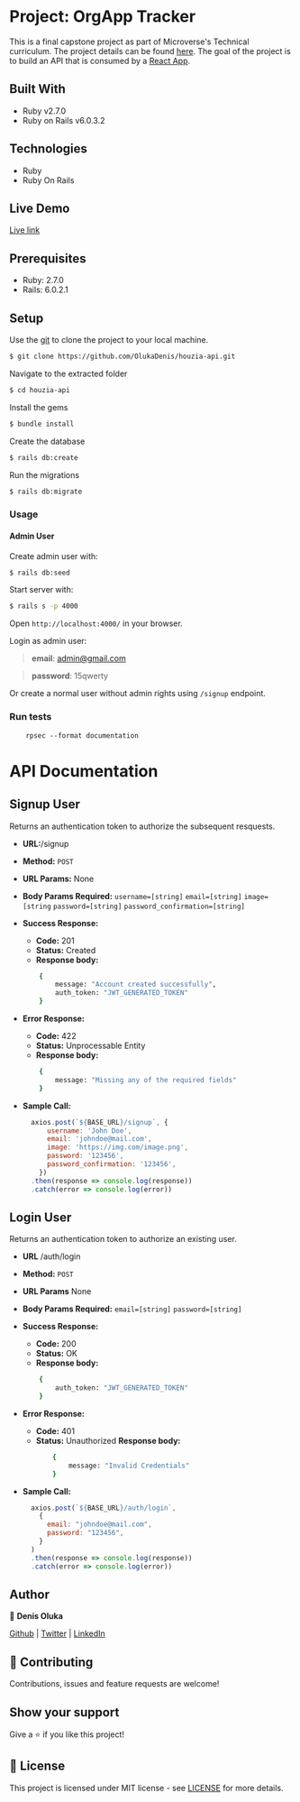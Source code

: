 # Project: OrgApp Tracker

This is a final capstone project as part of Microverse's Technical curriculum. The project details can be found [here](https://www.notion.so/Final-Capstone-Project-Find-Your-House-9a424802e7dc48eb8ef40e2ac09397d1).
The goal of the project is to build an API that is consumed by a [React App](http://houzia-frontend.herokuapp.com/).

## Built With

- Ruby v2.7.0
- Ruby on Rails v6.0.3.2

## Technologies
- Ruby
- Ruby On Rails

## Live Demo
[Live link](http://houzia-api.herokuapp.com/)


## Prerequisites

- Ruby: 2.7.0
- Rails: 6.0.2.1

## Setup

Use the [git](https://git-scm.com/downloads) to clone the project to your local machine.
```sh
$ git clone https://github.com/OlukaDenis/houzia-api.git
```

Navigate to the extracted folder
```sh
$ cd houzia-api
```

Install the gems
```sh
$ bundle install
```

Create the database
```sh
$ rails db:create
```

Run the migrations
```sh
$ rails db:migrate
```


### Usage

#### Admin User

Create admin user with:

```sh
$ rails db:seed
```

Start server with:

```sh
$ rails s -p 4000
```

Open `http://localhost:4000/` in your browser.

Login as admin user:

> **email**: admin@gmail.com

> **password**: 15qwerty

Or create a normal user without admin rights using `/signup` endpoint.

### Run tests

```
    rpsec --format documentation
```

# API Documentation

## Signup User
  Returns an authentication token to authorize the subsequent resquests.

* **URL:**/signup

* **Method:** `POST`

* **URL Params:** None
 
* **Body Params Required:**
   `username=[string]` `email=[string]` `image=[string` `password=[string]` `password_confirmation=[string]`

* **Success Response:**
    * **Code:** 201
    * **Status:** Created
    * **Response body:** 
    ```sh
        { 
            message: "Account created successfully",
            auth_token: "JWT_GENERATED_TOKEN" 
        }
    ```

* **Error Response:**
    * **Code:** 422
    * **Status:** Unprocessable Entity
    * **Response body:** 
    ```sh
        {
            message: "Missing any of the required fields" 
        }
    ```

* **Sample Call:**
  ```javascript
	axios.post(`${BASE_URL}/signup`, {
	    username: 'John Doe',
	    email: 'johndoe@mail.com',
        image: 'https://img.com/image.png',
	    password: '123456',
	    password_confirmation: '123456',
	  })
    .then(response => console.log(response))
    .catch(error => console.log(error))
  ```

## Login User
  Returns an authentication token to authorize an existing user.

* **URL** /auth/login
* **Method:** `POST`

* **URL Params** None
 
* **Body Params Required:** `email=[string]` `password=[string]`

* **Success Response:**
    * **Code:** 200
    * **Status:** OK
    * **Response body:**
    ```sh
        {
            auth_token: "JWT_GENERATED_TOKEN" 
        }
    ```

* **Error Response:**
  * **Code:** 401
  * **Status:** Unauthorized
    **Response body:** 
    ```sh
        { 
            message: "Invalid Credentials" 
        }
    ```

* **Sample Call:**
  ```javascript
	axios.post(`${BASE_URL}/auth/login`,
	  {
	    email: "johndoe@mail.com",
	    password: "123456",
	  }
    )
    .then(response => console.log(response))
    .catch(error => console.log(error))
  ```

## Author

👤 **Denis Oluka**

[Github](https://github.com/OlukaDenis) | [Twitter](https://twitter.com/dennycodev) | [LinkedIn](https://linkedin.com/in/denis-oluka-)


## 🤝 Contributing

Contributions, issues and feature requests are welcome!

## Show your support

Give a ⭐️ if you like this project!

## 📝 License

This project is licensed under MIT license - see [LICENSE](/LICENSE) for more details.

